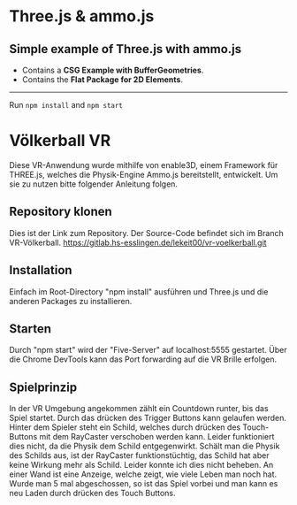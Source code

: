 # Three.js & ammo.js

## Simple example of Three.js with ammo.js

- Contains a **CSG Example with BufferGeometries**.
- Contains the **Flat Package for 2D Elements**.

---

Run `npm install` and `npm start`

# Völkerball VR

Diese VR-Anwendung wurde mithilfe von enable3D, einem Framework für THREE.js, welches die Physik-Engine Ammo.js bereitstellt, entwickelt. Um sie zu nutzen bitte folgender Anleitung folgen.

## Repository klonen

Dies ist der Link zum Repository. Der Source-Code befindet sich im Branch VR-Völkerball.
https://gitlab.hs-esslingen.de/lekeit00/vr-voelkerball.git

## Installation

Einfach im Root-Directory "npm install" ausführen und Three.js und die anderen Packages zu installieren.

## Starten

Durch "npm start" wird der "Five-Server" auf localhost:5555 gestartet. Über die Chrome DevTools kann das Port forwarding auf die VR Brille erfolgen.

## Spielprinzip

In der VR Umgebung angekommen zählt ein Countdown runter, bis das Spiel startet. Durch das drücken des Trigger Buttons kann gelaufen werden. Hinter dem Spieler steht ein Schild, welches durch drücken des Touch-Buttons mit dem RayCaster verschoben werden kann. Leider funktioniert dies nicht, da die Physik dem Schild entgegenwirkt. Schält man die Physik des Schilds aus, ist der RayCaster funktionstüchtig, das Schild hat aber keine Wirkung mehr als Schild. Leider konnte ich dies nicht beheben. An einer Wand ist eine Anzeige, welche zeigt, wie viele Leben man noch hat. Wurde man 5 mal abgeschossen, so ist das Spiel vorbei und man kann es neu Laden durch drücken des Touch Buttons.
